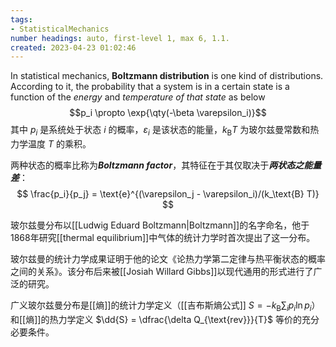 ```yaml
---
tags:
- StatisticalMechanics
number headings: auto, first-level 1, max 6, 1.1.
created: 2023-04-23 01:02:46
---
```


In statistical mechanics, **Boltzmann distribution** is one kind of distributions. According to it, the probability that a system is in a certain state is a function of the *energy* and *temperature of that state* as below
$$p_i \propto \exp{\qty(-\beta \varepsilon_i)}$$
其中 $p_i$ 是系统处于状态 $i$ 的概率，$\varepsilon_i$ 是该状态的能量，$k_\text{B}T$ 为玻尔兹曼常数和热力学温度 $T$ 的乘积。

两种状态的概率比称为***Boltzmann factor***，其特征在于其仅取决于***两状态之能量差***：
$$
\frac{p_i}{p_j} = \text{e}^{(\varepsilon_j - \varepsilon_i)/(k_\text{B} T)}
$$

玻尔兹曼分布以[[Ludwig Eduard Boltzmann|Boltzmann]]的名字命名，他于1868年研究[[thermal equilibrium]]中气体的统计力学时首次提出了这一分布。

玻尔兹曼的统计力学成果证明于他的论文《论热力学第二定律与热平衡状态的概率之间的关系》。该分布后来被[[Josiah Willard Gibbs]]以现代通用的形式进行了广泛的研究。

广义玻尔兹曼分布是[[熵]]的统计力学定义（[[吉布斯熵公式]] $S = -k_\text{B} \sum_i p_i \ln p_i$）和[[熵]]的热力学定义 $\dd{S} = \dfrac{\delta Q_{\text{rev}}}{T}$ 等价的充分必要条件。